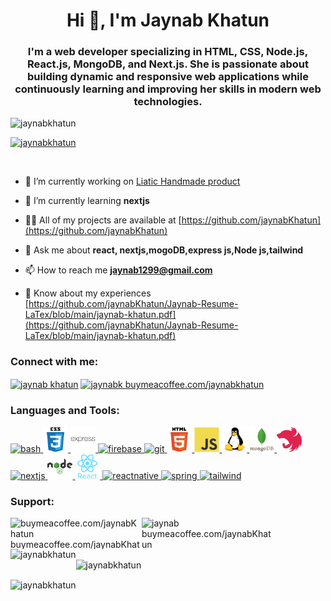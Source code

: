 <h1 align="center">Hi 👋, I'm Jaynab Khatun</h1>
<h3 align="center">I'm a web developer specializing in HTML, CSS, Node.js, React.js, MongoDB, and Next.js. She is passionate about building dynamic and responsive web applications while continuously learning and improving her skills in modern web technologies.</h3>

<p align="left"> <img src="https://komarev.com/ghpvc/?username=jaynabkhatun&label=Profile%20views&color=0e75b6&style=flat" alt="jaynabkhatun" /> </p>

<p align="left"> <a href="https://github.com/ryo-ma/github-profile-trophy"><img src="https://github-profile-trophy.vercel.app/?username=jaynabkhatun" alt="jaynabkhatun" /></a> </p>

<p align="left"> <a href="https://twitter.com/" target="blank"><img src="https://img.shields.io/twitter/follow/?logo=twitter&style=for-the-badge" alt="" /></a> </p>

- 🔭 I’m currently working on [Liatic Handmade product](https://github.com/jaynabKhatun/handmade-craft-store-client-side)

- 🌱 I’m currently learning **nextjs**

- 👨‍💻 All of my projects are available at [https://github.com/jaynabKhatun](https://github.com/jaynabKhatun)

- 💬 Ask me about **react, nextjs,mogoDB,express js,Node js,tailwind**

- 📫 How to reach me **jaynab1299@gmail.com**

- 📄 Know about my experiences [https://github.com/jaynabKhatun/Jaynab-Resume-LaTex/blob/main/jaynab-khatun.pdf](https://github.com/jaynabKhatun/Jaynab-Resume-LaTex/blob/main/jaynab-khatun.pdf)

<h3 align="left">Connect with me:</h3>
<p align="left">
<a href="https://linkedin.com/in/jaynab khatun" target="blank"><img align="center" src="https://raw.githubusercontent.com/rahuldkjain/github-profile-readme-generator/master/src/images/icons/Social/linked-in-alt.svg" alt="jaynab khatun" height="30" width="40" /></a>
<a href="https://fb.com/jaynabk buymeacoffee.com/jaynabkhatun" target="blank"><img align="center" src="https://raw.githubusercontent.com/rahuldkjain/github-profile-readme-generator/master/src/images/icons/Social/facebook.svg" alt="jaynabk buymeacoffee.com/jaynabkhatun" height="30" width="40" /></a>
</p>

<h3 align="left">Languages and Tools:</h3>
<p align="left"> <a href="https://www.gnu.org/software/bash/" target="_blank" rel="noreferrer"> <img src="https://www.vectorlogo.zone/logos/gnu_bash/gnu_bash-icon.svg" alt="bash" width="40" height="40"/> </a> <a href="https://www.w3schools.com/css/" target="_blank" rel="noreferrer"> <img src="https://raw.githubusercontent.com/devicons/devicon/master/icons/css3/css3-original-wordmark.svg" alt="css3" width="40" height="40"/> </a> <a href="https://expressjs.com" target="_blank" rel="noreferrer"> <img src="https://raw.githubusercontent.com/devicons/devicon/master/icons/express/express-original-wordmark.svg" alt="express" width="40" height="40"/> </a> <a href="https://firebase.google.com/" target="_blank" rel="noreferrer"> <img src="https://www.vectorlogo.zone/logos/firebase/firebase-icon.svg" alt="firebase" width="40" height="40"/> </a> <a href="https://git-scm.com/" target="_blank" rel="noreferrer"> <img src="https://www.vectorlogo.zone/logos/git-scm/git-scm-icon.svg" alt="git" width="40" height="40"/> </a> <a href="https://www.w3.org/html/" target="_blank" rel="noreferrer"> <img src="https://raw.githubusercontent.com/devicons/devicon/master/icons/html5/html5-original-wordmark.svg" alt="html5" width="40" height="40"/> </a> <a href="https://developer.mozilla.org/en-US/docs/Web/JavaScript" target="_blank" rel="noreferrer"> <img src="https://raw.githubusercontent.com/devicons/devicon/master/icons/javascript/javascript-original.svg" alt="javascript" width="40" height="40"/> </a> <a href="https://www.linux.org/" target="_blank" rel="noreferrer"> <img src="https://raw.githubusercontent.com/devicons/devicon/master/icons/linux/linux-original.svg" alt="linux" width="40" height="40"/> </a> <a href="https://www.mongodb.com/" target="_blank" rel="noreferrer"> <img src="https://raw.githubusercontent.com/devicons/devicon/master/icons/mongodb/mongodb-original-wordmark.svg" alt="mongodb" width="40" height="40"/> </a> <a href="https://nestjs.com/" target="_blank" rel="noreferrer"> <img src="https://raw.githubusercontent.com/devicons/devicon/master/icons/nestjs/nestjs-plain.svg" alt="nestjs" width="40" height="40"/> </a> <a href="https://nextjs.org/" target="_blank" rel="noreferrer"> <img src="https://cdn.worldvectorlogo.com/logos/nextjs-2.svg" alt="nextjs" width="40" height="40"/> </a> <a href="https://nodejs.org" target="_blank" rel="noreferrer"> <img src="https://raw.githubusercontent.com/devicons/devicon/master/icons/nodejs/nodejs-original-wordmark.svg" alt="nodejs" width="40" height="40"/> </a> <a href="https://reactjs.org/" target="_blank" rel="noreferrer"> <img src="https://raw.githubusercontent.com/devicons/devicon/master/icons/react/react-original-wordmark.svg" alt="react" width="40" height="40"/> </a> <a href="https://reactnative.dev/" target="_blank" rel="noreferrer"> <img src="https://reactnative.dev/img/header_logo.svg" alt="reactnative" width="40" height="40"/> </a> <a href="https://spring.io/" target="_blank" rel="noreferrer"> <img src="https://www.vectorlogo.zone/logos/springio/springio-icon.svg" alt="spring" width="40" height="40"/> </a> <a href="https://tailwindcss.com/" target="_blank" rel="noreferrer"> <img src="https://www.vectorlogo.zone/logos/tailwindcss/tailwindcss-icon.svg" alt="tailwind" width="40" height="40"/> </a> </p>

<h3 align="left">Support:</h3>
<p><a href="https://www.buymeacoffee.com/ buymeacoffee.com/jaynabKhatun buymeacoffee.com/jaynabKhatun "> <img align="left" src="https://cdn.buymeacoffee.com/buttons/v2/default-yellow.png" height="50" width="210" alt=" buymeacoffee.com/jaynabKhatun buymeacoffee.com/jaynabKhatun " /></a><a href="https://ko-fi.com/ jaynab buymeacoffee.com/jaynabKhatun "> <img align="left" src="https://cdn.ko-fi.com/cdn/kofi3.png?v=3" height="50" width="210" alt=" jaynab buymeacoffee.com/jaynabKhatun " /></a></p><br><br>

<p><img align="left" src="https://github-readme-stats.vercel.app/api/top-langs?username=jaynabkhatun&show_icons=true&locale=en&layout=compact" alt="jaynabkhatun" /></p>

<p>&nbsp;<img align="center" src="https://github-readme-stats.vercel.app/api?username=jaynabkhatun&show_icons=true&locale=en" alt="jaynabkhatun" /></p>

<p><img align="center" src="https://github-readme-streak-stats.herokuapp.com/?user=jaynabkhatun&" alt="jaynabkhatun" /></p>

